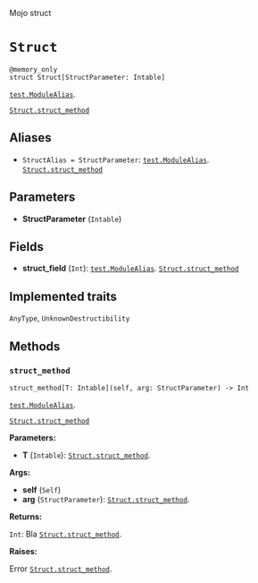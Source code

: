 Mojo struct

# `Struct`

```mojo
@memory_only
struct Struct[StructParameter: Intable]
```

[`test.ModuleAlias`](_index.md#aliases).

[`Struct.struct_method`](Struct-.md#struct_method)

## Aliases

- `StructAlias = StructParameter`: [`test.ModuleAlias`](_index.md#aliases). [`Struct.struct_method`](Struct-.md#struct_method)

## Parameters

- **StructParameter** (`Intable`)

## Fields

- **struct_field** (`Int`): [`test.ModuleAlias`](_index.md#aliases). [`Struct.struct_method`](Struct-.md#struct_method)

## Implemented traits

`AnyType`, `UnknownDestructibility`

## Methods

### `struct_method`

```mojo
struct_method[T: Intable](self, arg: StructParameter) -> Int
```

[`test.ModuleAlias`](_index.md#aliases).

[`Struct.struct_method`](Struct-.md#struct_method)


**Parameters:**

- **T** (`Intable`): [`Struct.struct_method`](Struct-.md#struct_method).

**Args:**

- **self** (`Self`)
- **arg** (`StructParameter`): [`Struct.struct_method`](Struct-.md#struct_method).

**Returns:**

`Int`: Bla [`Struct.struct_method`](Struct-.md#struct_method).

**Raises:**

Error [`Struct.struct_method`](Struct-.md#struct_method).


